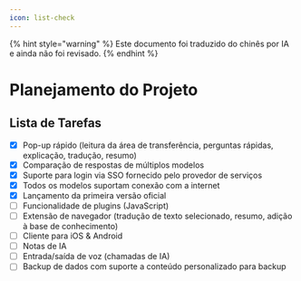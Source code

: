 ```yaml
---
icon: list-check
---
```


{% hint style="warning" %}
Este documento foi traduzido do chinês por IA e ainda não foi revisado.
{% endhint %}

# Planejamento do Projeto

## Lista de Tarefas

* [x] Pop-up rápido (leitura da área de transferência, perguntas rápidas, explicação, tradução, resumo)
* [x] Comparação de respostas de múltiplos modelos
* [x] Suporte para login via SSO fornecido pelo provedor de serviços
* [x] Todos os modelos suportam conexão com a internet
* [x] Lançamento da primeira versão oficial
* [ ] Funcionalidade de plugins (JavaScript)
* [ ] Extensão de navegador (tradução de texto selecionado, resumo, adição à base de conhecimento)
* [ ] Cliente para iOS & Android
* [ ] Notas de IA
* [ ] Entrada/saída de voz (chamadas de IA)
* [ ] Backup de dados com suporte a conteúdo personalizado para backup